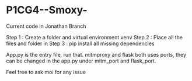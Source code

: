# P1CG4--Smoxy-

Current code in Jonathan Branch

Step 1 : Create a folder and virtual environment venv
Step 2 : Place all the files and folder in
Step 3 : pip install all missing dependencies

App.py is the entry file, run that.
mitmproxy and flask both uses ports, they can be changed in the app.py under mitm_port and flask_port.

Feel free to ask moi for any issue
